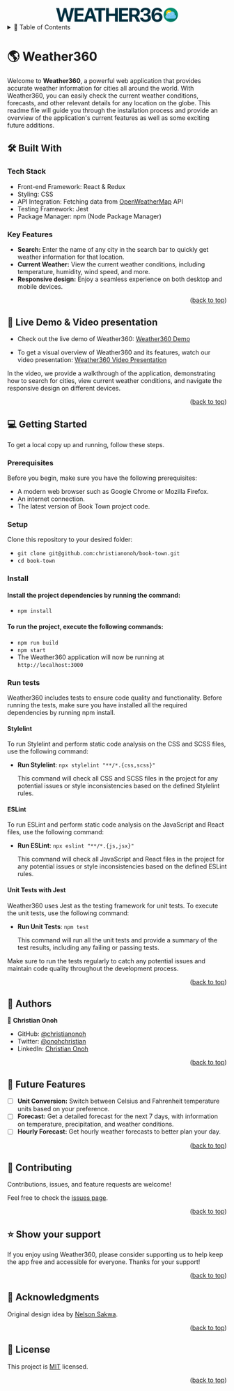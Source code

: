 <a name="readme-top"></a>

<div align="center">
  <img src="./src/assets/logo.png" alt="logo" width="280"  height="auto" />
  <br/>

  <!-- <h3><b>Book Town</b></h3> -->

</div>

<!-- TABLE OF CONTENTS -->
<details>
<summary> 📗 Table of Contents</summary>

- [📖 About the Project](#about-project)
  - [🛠 Built With](#built-with)
    - [Tech Stack](#tech-stack)
    - [Key Features](#key-features)
  - [🚀 Live Demo & Video presentation](#live-demo)
- [💻 Getting Started](#getting-started)
  - [Setup](#setup)
  - [Prerequisites](#prerequisites)
  - [Install](#install)
  <!-- [Usage](#usage) -->
  - [Run tests](#run-tests)
- [👥 Authors](#authors)
- [🔭 Future Features](#future-features)
- [🤝 Contributing](#contributing)
- [⭐️ Show your support](#support)
- [🙏 Acknowledgements](#acknowledgements)
<!-- - [❓ FAQ (OPTIONAL)](#faq) -->
- [📝 License](#license)
</details>
<!-- PROJECT DESCRIPTION -->

# 🌎 Weather360 <a name="about-project"></a>

Welcome to **Weather360**, a powerful web application that provides accurate weather information for cities all around the world. With Weather360, you can easily check the current weather conditions, forecasts, and other relevant details for any location on the globe. This readme file will guide you through the installation process and provide an overview of the application's current features as well as some exciting future additions.

## 🛠 Built With <a name="built-with"></a>

### Tech Stack <a name="tech-stack"></a>

- Front-end Framework: React & Redux
- Styling: CSS
- API Integration: Fetching data from [OpenWeatherMap](https://openweathermap.org/api) API
- Testing Framework: Jest
- Package Manager: npm (Node Package Manager)

<!-- Features -->

### Key Features <a name="key-features"></a>

- **Search:** Enter the name of any city in the search bar to quickly get weather information for that location.
- **Current Weather:** View the current weather conditions, including temperature, humidity, wind speed, and more.
- **Responsive design:** Enjoy a seamless experience on both desktop and mobile devices.

<p align="right">(<a href="#readme-top">back to top</a>)</p>

<!-- LIVE DEMO -->

## 🚀 Live Demo & Video presentation<a name="live-demo"></a>

- Check out the live demo of Weather360: [Weather360 Demo](https://theweather360.onrender.com/)

- To get a visual overview of Weather360 and its features, watch our video presentation: [Weather360 Video Presentation](https://www.example.com)

In the video, we provide a walkthrough of the application, demonstrating how to search for cities, view current weather conditions, and navigate the responsive design on different devices.

<p align="right">(<a href="#readme-top">back to top</a>)</p>  

<!-- GETTING STARTED -->

## 💻 Getting Started <a name="getting-started"></a>

To get a local copy up and running, follow these steps.

### Prerequisites

Before you begin, make sure you have the following prerequisites:
- A modern web browser such as Google Chrome or Mozilla Firefox.
- An internet connection.
- The latest version of Book Town project code.

### Setup

Clone this repository to your desired folder:
-  `git clone git@github.com:christianonoh/book-town.git`
-  `cd book-town`

### Install
#### Install the project dependencies by running the command:
- `npm install`
#### To run the project, execute the following commands:
- `npm run build`
- `npm start`
- The Weather360 application will now be running at `http://localhost:3000`

### Run tests

Weather360 includes tests to ensure code quality and functionality. Before running the tests, make sure you have installed all the required dependencies by running npm install.

#### Stylelint

To run Stylelint and perform static code analysis on the CSS and SCSS files, use the following command:

- **Run Stylelint**: `npx stylelint "**/*.{css,scss}"`

  This command will check all CSS and SCSS files in the project for any potential issues or style inconsistencies based on the defined Stylelint rules.

#### ESLint

To run ESLint and perform static code analysis on the JavaScript and React files, use the following command:

- **Run ESLint**: `npx eslint "**/*.{js,jsx}"`

  This command will check all JavaScript and React files in the project for any potential issues or style inconsistencies based on the defined ESLint rules.

#### Unit Tests with Jest

Weather360 uses Jest as the testing framework for unit tests. To execute the unit tests, use the following command:

- **Run Unit Tests**: `npm test`

  This command will run all the unit tests and provide a summary of the test results, including any failing or passing tests.

Make sure to run the tests regularly to catch any potential issues and maintain code quality throughout the development process.

<p align="right">(<a href="#readme-top">back to top</a>)</p>

<!-- AUTHORS -->

## 👥 Authors <a name="authors"></a>

👤 **Christian Onoh**

- GitHub: [@christianonoh](https://github.com/christianonoh)
- Twitter: [@onohchristian](https://twitter.com/onohchristian)
- LinkedIn: [Christian Onoh](https://www.linkedin.com/in/christianonoh)

<p align="right">(<a href="#readme-top">back to top</a>)</p>

<!-- FUTURE FEATURES -->

## 🔭 Future Features <a name="future-features"></a>

- [ ] **Unit Conversion:** Switch between Celsius and Fahrenheit temperature units based on your preference.
- [ ] **Forecast:** Get a detailed forecast for the next 7 days, with information on temperature, precipitation, and weather conditions.
- [ ] **Hourly Forecast:** Get hourly weather forecasts to better plan your day.

<p align="right">(<a href="#readme-top">back to top</a>)</p>

<!-- CONTRIBUTING -->

## 🤝 Contributing <a name="contributing"></a>

Contributions, issues, and feature requests are welcome!

Feel free to check the [issues page](https://github.com/christianonoh/book-town/issues).

<p align="right">(<a href="#readme-top">back to top</a>)</p>

<!-- SUPPORT -->

## ⭐️ Show your support <a name="support"></a>

If you enjoy using Weather360, please consider supporting us to help keep the app free and accessible for everyone. Thanks for your support!

<p align="right">(<a href="#readme-top">back to top</a>)</p>

<!-- ACKNOWLEDGEMENTS -->

## 🙏 Acknowledgments <a name="acknowledgements"></a>

Original design idea by [Nelson Sakwa](https://www.behance.net/sakwadesignstudio).

<p align="right">(<a href="#readme-top">back to top</a>)</p>


<!-- LICENSE -->

## 📝 License <a name="license"></a>

This project is [MIT](./LICENSE) licensed.

<p align="right">(<a href="#readme-top">back to top</a>)</p>
